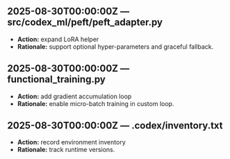 ## 2025-08-30T00:00:00Z — src/codex_ml/peft/peft_adapter.py
- **Action:** expand LoRA helper
- **Rationale:** support optional hyper-parameters and graceful fallback.

## 2025-08-30T00:00:00Z — functional_training.py
- **Action:** add gradient accumulation loop
- **Rationale:** enable micro-batch training in custom loop.

## 2025-08-30T00:00:00Z — .codex/inventory.txt
- **Action:** record environment inventory
- **Rationale:** track runtime versions.
